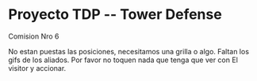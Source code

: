 # Proyecto TDP -- Tower Defense
  Comision Nro 6
  
  No estan puestas las posiciones, necesitamos una grilla o algo.
  Faltan los gifs de los aliados.
  Por favor no toquen nada que tenga que ver con El visitor y accionar.
